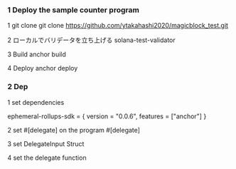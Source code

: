 ### 1 Deploy the sample counter program

1 git clone 
git clone https://github.com/ytakahashi2020/magicblock_test.git

2 ローカルでバリデータを立ち上げる
solana-test-validator

3 Build
anchor build

4 Deploy
anchor deploy

### 2 Dep

1 set dependencies

ephemeral-rollups-sdk = { version = "0.0.6", features = ["anchor"] }

2 set #[delegate] on the program
#[delegate]

3 set DelegateInput Struct

4 set the delegate function
